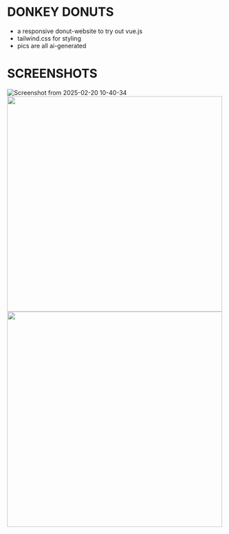 # DONKEY DONUTS

- a responsive donut-website to try out vue.js
- tailwind.css for styling
- pics are all ai-generated

# SCREENSHOTS
![Screenshot from 2025-02-20 10-40-34](https://github.com/user-attachments/assets/eec96259-cf2a-44d5-ae8a-2c6845230ed7)
<img src="https://github.com/user-attachments/assets/74e35b00-afda-4054-88c3-3edeb8e8507f" width="500">
<img src="https://github.com/user-attachments/assets/213fb443-1e30-4c04-9ff5-b961f087bfa2" width="500">

